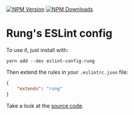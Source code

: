 [![NPM Version](https://img.shields.io/npm/v/eslint-config-rung.svg?style=flat)](https://www.npmjs.org/package/eslint-config-rung)
[![NPM Downloads](https://img.shields.io/npm/dm/eslint-config-rung.svg?style=flat)](https://www.npmjs.org/package/eslint-config-rung)
# Rung's ESLint config

To use it, just install with:

```
yarn add --dev eslint-config-rung
```

Then extend the rules in your `.eslintrc.json` file:

```json
{
    "extends": "rung"
}
```

Take a look at the [source code](https://github.com/bodil/eslint-config-rung/blob/master/index.js).
